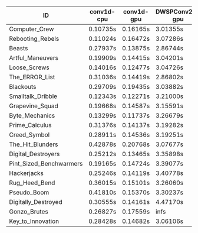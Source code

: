 |ID|conv1d-cpu|conv1d-gpu|DWSPConv2D-gpu|gemm-gpu|avg|
|-|-|-|-|-|-|
|Computer_Crew|0.10735s|0.16165s|3.01355s|1.83292s|1.27887s|
|Rebooting_Rebels|0.11024s|0.16472s|3.07286s|1.81594s|1.29094s|
|Beasts|0.27937s|0.13875s|2.86744s|1.88316s|1.29218s|
|Artful_Maneuvers|0.19909s|0.14415s|3.04201s|1.80529s|1.29763s|
|Loose_Screws|0.14016s|0.12477s|3.04726s|1.88367s|1.29897s|
|The_ERROR_List|0.31036s|0.14419s|2.86802s|1.90736s|1.30748s|
|Blackouts|0.29709s|0.19435s|3.03882s|1.79093s|1.33030s|
|Smalltalk_Dribble|0.12343s|0.12271s|3.21000s|1.92675s|1.34572s|
|Grapevine_Squad|0.19668s|0.14587s|3.15591s|1.95664s|1.36378s|
|Byte_Mechanics|0.13299s|0.11737s|3.26679s|2.00184s|1.37975s|
|Prime_Calculus|0.31376s|0.14137s|3.19282s|1.90475s|1.38817s|
|Creed_Symbol|0.28911s|0.14536s|3.19251s|1.94626s|1.39331s|
|The_Hit_Blunders|0.42878s|0.20768s|3.07677s|2.00529s|1.42963s|
|Digital_Destroyers|0.25212s|0.13465s|3.35898s|2.05152s|1.44932s|
|Pint_Sized_Benchwarmers|0.19165s|0.14724s|3.39077s|2.09700s|1.45667s|
|Hackerjacks|0.25246s|0.14119s|3.40778s|2.11991s|1.48034s|
|Rug_Heed_Bend|0.36015s|0.15101s|3.26060s|2.26814s|1.50997s|
|Pseudo_Boom|0.41810s|0.15370s|3.30237s|2.17211s|1.51157s|
|Digitally_Destroyed|0.30555s|0.14161s|4.47170s|2.81101s|1.93247s|
|Gonzo_Brutes|0.26827s|0.17559s|infs|2.05016s|infs|
|Key_to_Innovation|0.28428s|0.14682s|3.06106s|infs|infs|
